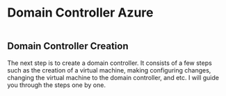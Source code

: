 # Domain Controller Azure

<p align="center">
  <img src="" />
</p>

## Domain Controller Creation
The next step is to create a domain controller. It consists of a few steps such as the creation of a virtual machine, making configuring changes, changing the virtual machine to the domain controller, and etc. I will guide you through the steps one by one. 


<!--azure5--><img src="" /> <br>


<!--azure--><img src="" /> <br>



<!--azure--><img src="" /> <br>



<!--azure--><img src="" /> <br>

<!--azure--><img src="" /> <br>

<!--azure--><img src="" /> <br>

<!--azure--><img src="" /> <br>

<!--azure--><img src="" /> <br>

<!--azure--><img src="" /> <br>

<!--azure--><img src="" /> <br>

<!--azure--><img src="" /> <br>

<!--azure--><img src="" /> <br>

<!--azure--><img src="" /> <br>

<!--azure--><img src="" /> <br>

<!--azure--><img src="" /> <br>

<!--azure--><img src="" /> <br>

<!--azure--><img src="" /> <br>

<!--azure--><img src="" /> <br>

<!--azure--><img src="" /> <br>

<!--azure--><img src="" /> <br>

<!--azure--><img src="" /> <br>

<!--azure--><img src="" /> <br>

<!--azure--><img src="" /> <br>

<!--azure--><img src="" /> <br>

<!--azure--><img src="" /> <br>
